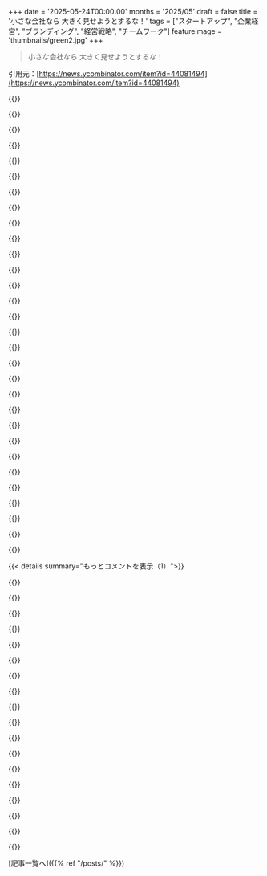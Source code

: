 +++
date = '2025-05-24T00:00:00'
months = '2025/05'
draft = false
title = '小さな会社なら 大きく見せようとするな！'
tags = ["スタートアップ", "企業経営", "ブランディング", "経営戦略", "チームワーク"]
featureimage = 'thumbnails/green2.jpg'
+++

> 小さな会社なら 大きく見せようとするな！

引用元：[https://news.ycombinator.com/item?id=44081494](https://news.ycombinator.com/item?id=44081494)




{{<matomeQuote body="この記事さ、昔「小さな会社なら 大きく見せようとするな！」って主張してた時に誰かに渡したかったなぁ。あるシード期のスタートアップにいたんだけど、技術的な事は俺一人で完璧にやってたのに、セールス担当は見た目（Webサイトとか資料とか）ばっかり気にしててさ。”ソフトウェアエンジニアの一人”って紹介されたり（俺一人なのに！）。無理に背伸びするんじゃなくて、俺たちのスキルの高さとかお客さんへの本気度を示すべきだったんだと思うんだ。競合には絶対できないことだったのにね。" userName="neilv" createdAt="2025/05/24 18:37:21" color="#45d325">}}




{{<matomeQuote body="俺の経験だと、大手のお客さん相手だとそれ（小さく見せない）は通用しないんだよね。普通の会社員は小さい会社を信用しないし、気にしないんだ。それは傲慢じゃなくて、恐らく「IBMを買ってクビになった奴はいない」みたいなリスク回避の考え方から来てると思うよ。小さい会社はリスク高いって見られがちだから。" userName="frr149" createdAt="2025/05/25 09:05:26" color="#ff33a1">}}




{{<matomeQuote body="そうそう、私も同意だわ。大手の顧客に正直にうち小さいんだって言ったんだよ。そしたら、その人は私たちにチャンスをくれるって言ってくれたんだけど、他の顧客を得るには絶対もっと大きく見せないとダメだって言われたんだよね。" userName="DougN7" createdAt="2025/05/25 13:22:09" color="">}}




{{<matomeQuote body="色々な市場には、色々な種類のお客さんがいるからね。もしあなたが革新的なスタートアップなら、多分もっと革新的でオープンマインドな顧客を引きつけられるかもしれない。そこでちゃんと価値を提供できたら、もっと保守的なお客さんとも仕事しやすくなるんじゃないかな。" userName="Gravityloss" createdAt="2025/05/26 14:33:20" color="">}}




{{<matomeQuote body="＞普通の会社員は小さい会社を信用しないって話だけど、「ガレージウェア」って呼んでたソフトウェアがあったな。文字通りガレージで作ったみたいな感じで、古い技術とかセキュリティの考え方も遅れてたりね。スタッフの仕事はできたんだけど（そしてそれ以外に選択肢がなかったり）、技術的には扱いにくいものだったよ。" userName="p_ing" createdAt="2025/05/25 14:52:00" color="">}}




{{<matomeQuote body="まあ、小さい会社はリスク高いってのは確かだよね。あなたが自分たちのことを見せることでお客さんがリスクを過小評価するのと、リスクをちゃんと理解して受け入れてくれるお客さんを見つけるのと、どっちが良いんだろうね？" userName="sanderjd" createdAt="2025/05/25 15:36:56" color="">}}




{{<matomeQuote body="同意！でも、小さい会社でも一部の大手顧客と上手くいくこともあるんだ、どうアプローチするかと運次第だけどね。うちの超ラッキーな最初の大手顧客の場合は、確立された小さなエンジニアリング会社からスピンアウトしたこととか、大手ハードウェア tech companyと提携してたことが多分助けになったんだと思う。大きな会社の顧客獲得後は、それを実績として他の大手企業の信用を得るのに使えたよ。共同開発とか、OSINTで集めたデータでお客さんの損失問題を指摘するレポートを作るとか、色々な方法を試したな。大手企業がお金出すものが必ずしも質が高いわけじゃないってのは皮肉だけどね。" userName="neilv" createdAt="2025/05/25 16:49:23" color="#ff5733">}}




{{<matomeQuote body="あなたがセールスに手伝わせるインセンティブって、セールス側にあるの？アジャイルとか製品開発とかマネジメントの人たちが、開発者を関わらせるメリットは？得るものなんて何もないし、失うものばかりでしょ。まるでDisneyworldに住みたいって言ってるみたいだ。この全部から学ぶべき唯一のことは、次に会社作る時はこういう人たちを入れないこと。技術者の仕事がこんなにたくさんの人に食い物にされてるのをこの目で見てきたから、これは永遠に言い続けるつもりだよ。" userName="ivape" createdAt="2025/05/24 19:56:47" color="">}}




{{<matomeQuote body="初期のスタートアップに縄張りとか（社内の）派閥なんていらないんだよ。全員がスタートアップの成功っていう共通の目標に集中すべきなんだ。何に取り組むかは常に優先順位がつけられて、全員ができることで貢献して、必要なら学ぶんだ。全員で勝つか、全員で負けるか。そして、もしチームとして一緒に協力しないなら、多分負けることになる。これは単なる綺麗事じゃないよ。例えば、全員で勝つって言ったのは、全員が意味のある株式を持ってるべきだってことなんだ。創業者だけが大金持ちになって、他の全員は貢献したのにちょっとした慰めしかもらえない、なんてことじゃなくてね。さっきの経験談の裏には、もっと変わった、複雑な理由があって、誰かがそう感じたり行動したりしたんだけど、sensitiveで関係ない部分は抜きにしてHN向けに独立した話として書いたんだ。" userName="neilv" createdAt="2025/05/24 20:17:00" color="#ff5733">}}




{{<matomeQuote body="経験的にこれホントだって思うわ。今、CEOが15人しかいないチームなのに帝国を築こうとして、自分のスタートアップをぶっ壊してるのを見てるんだ。他の全員はただ会社を一緒に機能させたいだけなのに。投資家はスタッフと絶対に話さないし、CEO以外はピッチすることも、ピッチにいることすら許されない。共同創業者とほとんどのスタッフが辞めちゃったよ、こんな小さなチームで支配しようとするなんてバカげてるもん。" userName="mystified5016" createdAt="2025/05/24 23:24:38" color="#ff33a1">}}




{{<matomeQuote body="これ、俺のターゲット層じゃないかも。スタートアップじゃなくてフリーランスのコンサルなんだ。VCからの資金調達とか興味ないし。<br>セールスサイクルで開発者の視点を大事にしない会社は根本的に間違ってるよ。開発者が他の誰よりプロダクト知識があるとは限らないけど、コード10行追加するだけで、セールスで追加100k稼ぐ方法とか教えてくれる。セールスは売ることで、開発者はインパクト出すことでインセンティブがある。彼らを巻き込もうぜ。" userName="recursivegirth" createdAt="2025/05/25 01:29:30" color="#ff33a1">}}




{{<matomeQuote body="正直、質問には答えられない。でも経験から言うと、技術者が顧客に関わるほど何もかも良くなるよ。セールスやサポートとか。主要担当者じゃなくても絶対に関わるべき。会話は効率的になるし顧客の反応も良い。いつもwin-winになるね。<br>ただ、コミッション目当てのセールス担当者に技術者を巻き込ませるのは難しかったんだ。文化が違うから。成功するとセールスはいいもの手に入れて技術者は仕事が増える。これが恨みを生むんだ。セールスの報酬はいいとしても、現場にも何か特典があると嬉しいね。言ってみただけ。" userName="specialist" createdAt="2025/05/25 13:18:49" color="#ff5733">}}




{{<matomeQuote body="会社をずっと救ってきたのにクリスマスボーナス1kで、セールス担当が自分の年収全部をボーナスでもらったら、そりゃマジで腹立つって！" userName="gnuser" createdAt="2025/05/25 17:17:36" color="">}}




{{<matomeQuote body="うちの会社は中規模だけど、積極的に小さな会社を探してるんだ。複雑なプラットフォームにあるバグや設計ミスは、大企業は直さないのに小さい会社は直すからね。<br>俺はプロダクト改善を手伝いたいクライアントで、エンジニアと直接話せる時（小さい会社はできるけど大企業はほぼ無理）、お互いにとって良い結果になる。このサイクル見てきたけど、マジでイライラするよ。小さな会社がいいもの作る -＞ 成長（買収など）-＞ 社員去るかアウトソース -＞ 開発止まって機能壊れる。そしてまた新しい小さな会社を探す。気が滅入るし、とにかく無駄だよ。" userName="eszed" createdAt="2025/05/24 20:08:32" color="#ff5c5c">}}




{{<matomeQuote body="ベンダーが製品捨てた時に備えて、ソースコードとかをエスクローに入れる交渉したことある？医療系（電子カルテ）で働いてた時は、顧客にとって普通の項目だったよ。<br>それが役に立ったんだ。買収後、親会社の幹部が新しい目標追いかけて、うちの製品はお蔵入りになった。先行者利点や良い収益、見込み客パイプラインがあったのに、俺たちの小さな取り組みは親会社（Quest Diagnostics）にとって誤差以下だった。" userName="specialist" createdAt="2025/05/25 13:28:10" color="#45d325">}}




{{<matomeQuote body="俺は技術的には小さな会社（ソロコンサルタント）だけど、ソースコードを再配布不可の取消不能ライセンスとして必ず提供してる。<br>そうすれば、後でクライアントが別の業者にシステム修正を頼みたい時に、自由にやってもらえるからね。" userName="lelanthran" createdAt="2025/05/26 13:47:59" color="">}}




{{<matomeQuote body="あなたは、小さなプレイヤーが継続的な改善を提供することでサービス不足になっている市場について、何かユニークな洞察を持ってるみたいだね。" userName="fuzzzerd" createdAt="2025/05/24 22:34:06" color="">}}




{{<matomeQuote body="例外もあるよ。例えばFintechとか、信頼が必要な分野では、大きく見せた方がいい。この記事と逆で、俺はソロファウンダーだって分かった途端に顧客を失った経験があるんだ。大規模な会社には financial data を渡しやすくても、「ただの人」に渡すのは怖いって感じる顧客がいるから。" userName="myflash13" createdAt="2025/05/24 18:12:12" color="#ff5c5c">}}




{{<matomeQuote body="これ，いいポイントだね．俺，あるスタートアップに関わってたんだけど，「信頼」が超重要だった．PWAじゃなくてネイティブ Android/iOS アプリをストアに出そうとしたのは，アプリストアにあるだけで，マジでちゃんとしてるように見えるから．めんどくさかったけど，正しかったって今でも思うよ．" userName="jmkni" createdAt="2025/05/25 12:52:58" color="#ff5733">}}




{{<matomeQuote body="ていうかさ，もし信頼性のためだけだったなら，PWAをラップして playstore に出すことだってできたんじゃない？実際にアプリを開発するのが間違ってたってわけじゃないけど，もしそれが最優先じゃなかったなら，その問題は回避できたかもよ．" userName="joseda-hg" createdAt="2025/05/26 21:02:52" color="">}}




{{<matomeQuote body="この記事マジ良いね．飾らず自分らしく振る舞うのは，単純にずっと楽だし，顧客とのやり取りも辛くならない．必要なエネルギーは最小限で済むんだ．おまけに，気が合う人と本当の繋がりを作る道も開ける．うまくいくし，楽だし，もっと楽しい．基本デメリットもないけど，なぜかほとんどの創業者は苦労してこれを学ぶみたいだよ．" userName="danenania" createdAt="2025/05/24 16:05:48" color="#ff33a1">}}




{{<matomeQuote body="君のコメントにもこの記事にもマジで同意．始めたばかりの人に最高のアドバイスだね．本音で話して「全部知ってるわけじゃない」って認めるのが，弱いんじゃなくて本物なんだ．俺はいつもこれでうまくいったよ．人は本当の会話，具体的な例，そして君がただ売りつけるんじゃなくて，一緒に何かを築いているっていう感覚に，より良く反応するんだ．俺の経験では，大企業のクライアントを追いかけるより，小さなビジネスと働く方がずっと多くの扉を開いてくれた．小さな会社はもっと好奇心旺盛で，新しいアイデアに開けてて，行動が早い傾向があるんだ．とはいえ，「着飾って印象付けろ」ってのは通用することもあるけど，俺の経験では，それは短命な勝利が多いね．注目は集めるけど，永続的な信頼や本当の牽引力はほとんど生まれない．俺が信じる戦術じゃないな．例えば，最近，いわゆる「AIコンサルタント」の3時間のピッチに付き合ったんだけど，プレゼンはバズワード，曖昧な約束，洗練されたスライドでいっぱいだった．誰かがAIがどうやって特定の課題を解決するのか尋ねるたびに，答えは基本的に「AIがそれを処理します」で，その後は人気AI会社の名前を落とすだけ，まるでそれが全ての問題の解決策みたいにね．コンサルタントが技術を完全に理解してないのは明らかだったけど，リーダーシップチームはそれでも食いついてたよ．この記事は，大きく見せようとか印象付けようとするのは，最初は注目されるかもしれないけど，後で裏目に出ることが多いってことを改めて教えてくれた．正直で率直でいることが，俺の本当の強みだった，たとえそれが俺を小さく保ったとしてもね．" userName="ednite" createdAt="2025/05/24 16:09:07" color="#ff5733">}}




{{<matomeQuote body="Taleb が着飾ることや見た目の重要性について書いてるよ： https://medium.com/incerto/surgeons-should-notlook-like-surg..." userName="treetalker" createdAt="2025/05/24 17:22:10" color="">}}




{{<matomeQuote body="俺はペイウォールされてないけど，読むためにここにアーカイブ版があるよ： https://archive.is/e4O1W" userName="treetalker" createdAt="2025/05/27 13:31:24" color="">}}




{{<matomeQuote body="へえ，俺も似た状況かも．去年小さい会社に転職したけど，結局リソース少ないのに大ブランドのコスプレしようとしてて．俺は「Yらしくやろうぜ」って言ったんだけど，みんなケーススタディとかで忙しい．競合にばっか注目して「競合Xみたいにやろうぜ」って話になるんだ．マジで「小さい会社なんだから，小さい会社らしく振舞えよ」って感じだよ．" userName="locallost" createdAt="2025/05/24 17:17:40" color="#ff5c5c">}}




{{<matomeQuote body="俺は巨大 FAANG に支配された市場で戦う中堅企業で働いてたんだけど，リーダーシップが FAANG の真似ばっかしてたのが悲しかったよ．BigTech より無駄なプロセスも多かった．簡単な製品決定でも悩み，FAANG が何するか待ってた．リスク取って差別化すべきなのに．「利点使って素晴らしいことやろうぜ！」って感じだったけど，いつも「大規模な再デザインやる必要があるね」とかだったんだ．" userName="ryandrake" createdAt="2025/05/24 17:48:30" color="#38d3d3">}}




{{<matomeQuote body="これ、Paul Grahamの”Do Things that Don’t Scale”ってエッセイ思い出したよ。参考になるよー。" userName="jmkni" createdAt="2025/05/24 15:50:11" color="#ff33a1">}}




{{<matomeQuote body="小さいってのはユニークな強みだよ。最近、WhatsAppだけでビジネスしてる小さい会社のオーナーと話したんだけど、顧客ポータル作りたがってたんだ。やめたほうがいいってアドバイスしたよ。どんなデジタルな仕組みも、あの手厚い顧客体験には勝てないからね。" userName="landgenoot" createdAt="2025/05/24 16:01:21" color="#45d325">}}




{{<matomeQuote body="一人で起業してて一番良かった決断の一つは、商品ページに”既存顧客割引希望の方はこちらへ連絡ください”って書いたことかな。毎日メールが来て、その時にポジティブなフィードバックやたまにバグ報告ももらえるし、顧客のことも分かるんだ。顧客とのやり取りは本当に楽しいし、ほとんどの人は話を聞いて敬意を示せば、すごく付き合いやすいよ。" userName="AaronAPU" createdAt="2025/05/24 16:29:34" color="#ff5733">}}




{{<matomeQuote body="正直、最初はちょっと疑ってたんだけど、最近、WhatsAppで全部手続きできる小さいバイクレンタル会社ですごく良い経験をしたんだ。Webサイトは基本情報だけだけど、予約とか細かいやり取りはWhatsAppでできて、具体的な要望を伝えられたし、旅の間も何かあったらすぐ連絡できた。なんかビジネスから借りるっていうより、友達から借りてるみたいだったよ。" userName="mnahkies" createdAt="2025/05/24 16:24:49" color="#ff5733">}}




{{< details summary="もっとコメントを表示（1）">}}

{{<matomeQuote body="驚くかもしれないけど、SEAの1人から4人くらいの小さいビジネスだと、それが普通なんだ。Webサイトなんてなくて、提案は写真で送られてくる。WhatsAppは他のこと全部に使うんだよ。前にレンタルした時は、デポジットの写真を撮って送ってきたことあったし。" userName="csomar" createdAt="2025/05/25 12:26:34" color="#785bff">}}




{{<matomeQuote body="僕はインド人だけど、簡単なWebサイトでもすぐ複雑になるし、電話番号一つ変えるにも契約更新が必要だったりするのを見てきた。だから、WhatsAppと画像がネットを使ったやり方として選ばれてるんだ。それに、嘘やごまかしが多いから、WhatsAppでの画像が”書面”代わりになってるんだよ。交通警察が違法駐車の写真を撮ったり、職人が作業途中の写真を共有したりね。" userName="aitchnyu" createdAt="2025/05/26 06:34:57" color="#ff33a1">}}




{{<matomeQuote body="やり取りのテキスト記録って、新人だけでなく、非同期コミュニケーションにも、そして僕みたいにちゃんと確認したいタイプの人にも役立つんだ。急な電話や会議（特に視覚的な情報があるカメラオンのやつは、目の見えない人にはついていけない）はそれを台無しにしがちだし、他の人の中に紛れてるかもしれない自閉症の人たちを刺激しちゃう。僕らはたくさんいるんだよ。優しく接してくれれば、雑務でも、汚い古いコードのリファクタリングでも、ページャー対応でも、何でもこなすよ。僕はデバッグ大好きだし！<br><br>追記：その場で、記録に残らない形で指示を出したがるマネージャーは信用しちゃダメだよ。何か理由があって記録に残したくないか、マネジメントを分かってないかのどっちか。どっちも困るよ。" userName="drewcoo" createdAt="2025/05/25 02:12:02" color="#ff5c5c">}}




{{<matomeQuote body="＞記録に残らない形で指示を出したがるマネージャーは信用しちゃダメだよ。<br>この理由リストに”実質的な非識字者”ってのを追加するね。根拠はないけど、これが大きな理由だと思うし、AI時代に学校に行った人たちが従業員として増えるにつれて、この傾向はもっと強まるだろうね。マネージャーがAIに夢中な本当の理由もこれだよ。彼らにとって、読み書きが日々の仕事で一番の障害なんだ。これを助けてくれる機械なら何でも歓迎さ。正確なコミュニケーションが実際どんなものか経験してないから、AIがどれだけ不十分な代替手段か理解してないんだよ。" userName="ElevenLathe" createdAt="2025/05/27 18:26:21" color="#38d3d3">}}




{{<matomeQuote body="反論ね。テキストじゃなくて、電話でしか会社とやり取りできないって言われたら、僕は別の会社を選ぶな。" userName="dmd" createdAt="2025/05/24 17:02:51" color="">}}




{{<matomeQuote body="テキストも結局同じことだけど、何時間もかかるじゃん。電話で話して、要約メール送るのが断然効率良いって。" userName="const_cast" createdAt="2025/05/26 02:47:03" color="">}}




{{<matomeQuote body="あんたの言いたいことは分かるけど、俺にとってテキストで記録が残って後で見返せるのは、こういう状況ではすごく価値があるんだよね。" userName="collingreen" createdAt="2025/05/24 17:01:03" color="">}}




{{<matomeQuote body="電話も使えたけど、今回はチャットを選んだよ。そんなに複雑な会話じゃなかったし—俺の経験とリサーチで疑問に思ったことを伝えて、相手は空き状況と方針を教えてくれた。俺は家族と別の場所で休暇中だったし、数週間先の話だったから時間的なプレッシャーは全くなかったんだ。<br>正直、特に理由はないけど電話にちょっと抵抗があるんだよね。まあ、上のレベルの話だけど、この小さなビジネスは複数のチャンネルを用意してくれて、俺が使いたい方法に合わせてくれた。これが小規模ビジネスの強みなんだよ。量が少ないから管理できる。大規模になると経済的に難しくなるから、セルフサービスのジャーニーに注力する必要が出てくる（チャットボットとかも含まれるかもね）。" userName="mnahkies" createdAt="2025/05/24 17:45:12" color="#785bff">}}




{{<matomeQuote body="顧客体験って最高だよね、でもテクノロジーもその一部になり得る。例えば診療所みたいな場合、患者が勤務時間外に検査結果とか薬の情報にアクセスできるのはデカいメリット。それに、患者が自分で予約できれば電話回線にかかる時間も節約できるしね。" userName="const_cast" createdAt="2025/05/26 02:46:08" color="">}}




{{<matomeQuote body="このアドバイス、状況にかなり依存すると思うな。本当のチームとか会社のサイズを知らせないと、そもそも話にならない場合もたくさんある。少なくとも俺自身は、会社のサイズ（1人）を知られてショック/驚かれた経験はあるけど、大体は一度も知られないか、販売後かずっと後なんだ。まあ、組織でのソフトウェア購入プロセスはいつだって大変だろうけど、俺の製品は対面/物理的なワークフローしか無かったものを置き換えるものだから、ソフトウェアへの変更に不安や懸念を持つ人がいるのは当然理解できる。会社のサイズとか販売状況で余計な不安をプロセスに注入するのは賢明じゃないと思う。<br>俺は絶対に嘘はつかないけど、「こんにちは、俺は1人会社で、これまでにX件売ってます」ってセールスを始めるわけでもないしね。" userName="joshstrange" createdAt="2025/05/26 15:13:43" color="#ff33a1">}}




{{<matomeQuote body="ハイフン好きって言うチャンス逃したね" userName="moron4hire" createdAt="2025/05/24 15:38:26" color="">}}




{{<matomeQuote body="いやー、コメント投稿する前に読み返したんだよね。<br>そしたら「あれ、ハイフン全然使ってなくね？」って思ったんだけど…<br>まあいいやってそのまま出しちゃった！" userName="ensignavenger" createdAt="2025/05/24 19:21:40" color="">}}




{{<matomeQuote body="過去の関連議論だよ：<br>You’re a little company, now act like one https://news.ycombinator.com/item?id=1395164 （2010年6月1日 — 153ポイント、14コメント）<br>You’re a little company, now act like one https://news.ycombinator.com/item?id=795976 （2009年8月31日 — 240ポイント、53コメント）" userName="latchkey" createdAt="2025/05/24 23:37:22" color="#ff33a1">}}




{{<matomeQuote body="弱さを見せることって、うまく使えば最強の武器になりうると思うんだ。<br>もっと正直な会話につながるし、まだ「get it」してない人をふるいにかけることもできるんじゃないかな。" userName="3dsnano" createdAt="2025/05/24 16:22:42" color="#ff5c5c">}}




{{<matomeQuote body="小さくても親しみやすく、って2009年のアドバイスは今でも重要だよ。<br>特にAI波に乗れてない人や、超 micro-niche なAI企業ね。<br>でもAIの初期 adopter って tech インフラと違って、メリットだけ欲しくて insight がない。<br>顧客からのフィードバックで、具体的にどんな情報改善に使う？ってのが気になるな。" userName="w10-1" createdAt="2025/05/24 19:34:39" color="#45d325">}}




{{<matomeQuote body="今すぐソースはないけど（明日探してみるよ）、でも実はHNの初期から短いシンプルな褒め言葉はここではOKっていうのが文化なんだ。多分、フラグが立ったのは皮肉に思われたからかもしれないね。でも、今はフラグは解除したよ。" userName="tomhow" createdAt="2025/05/25 14:26:32" color="">}}




{{<matomeQuote body="pgが2009年に言ってたこと：中身のないコメントでも肯定的だったらOKだよ。『ありがとう』ってだけのコメントを投稿するのは全然悪くない。俺たちが特にやめてほしいのは、中身がなくて否定的―ただの罵倒みたいなコメントだよ。<br>https://news.ycombinator.com/newswelcome.html" userName="NaOH" createdAt="2025/05/26 03:54:02" color="#38d3d3">}}

{{</details>}}



[記事一覧へ]({{% ref "/posts/" %}})
